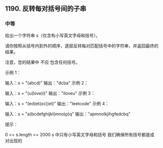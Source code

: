 ## 1190. 反转每对括号间的子串
### 中等
给出一个字符串 s（仅含有小写英文字母和括号）。

请你按照从括号内到外的顺序，逐层反转每对匹配括号中的字符串，并返回最终的结果。

注意，您的结果中 不应 包含任何括号。

 

示例 1：

输入：s = "(abcd)"
输出："dcba"
示例 2：

输入：s = "(u(love)i)"
输出："iloveu"
示例 3：

输入：s = "(ed(et(oc))el)"
输出："leetcode"
示例 4：

输入：s = "a(bcdefghijkl(mno)p)q"
输出："apmnolkjihgfedcbq"
 

提示：

0 <= s.length <= 2000
s 中只有小写英文字母和括号
我们确保所有括号都是成对出现的
